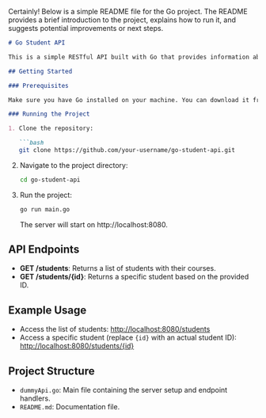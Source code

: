 Certainly! Below is a simple README file for the Go project. The README provides a brief introduction to the project, explains how to run it, and suggests potential improvements or next steps.

```markdown
# Go Student API

This is a simple RESTful API built with Go that provides information about students and their courses. The project demonstrates basic web server functionality, handling HTTP requests, and serving JSON responses.

## Getting Started

### Prerequisites

Make sure you have Go installed on your machine. You can download it from [https://golang.org/dl/](https://golang.org/dl/).

### Running the Project

1. Clone the repository:

   ```bash
   git clone https://github.com/your-username/go-student-api.git
   ```

2. Navigate to the project directory:

   ```bash
   cd go-student-api
   ```

3. Run the project:

   ```bash
   go run main.go
   ```

   The server will start on http://localhost:8080.

## API Endpoints

- **GET /students**: Returns a list of students with their courses.
- **GET /students/{id}**: Returns a specific student based on the provided ID.

## Example Usage

- Access the list of students: [http://localhost:8080/students](http://localhost:8080/students)
- Access a specific student (replace `{id}` with an actual student ID): [http://localhost:8080/students/{id}](http://localhost:8080/students/{id})

## Project Structure

- `dummyApi.go`: Main file containing the server setup and endpoint handlers.
- `README.md`: Documentation file.
